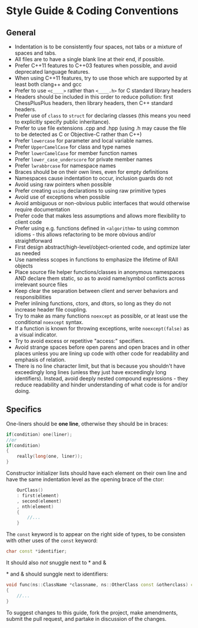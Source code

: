 Style Guide & Coding Conventions
================================

## General
- Indentation is to be consistently four spaces, not tabs or a mixture of spaces and tabs.
- All files are to have a single blank line at their end, if possible.
- Prefer C++11 features to C++03 features when possible, and avoid deprecated language features.
- When using C++11 features, try to use those which are supported by at least both clang++ and gcc
- Prefer to use `<c____>` rather than `<____.h>` for C standard library headers
- Headers should be included in this order to reduce pollution: first ChessPlusPlus headers, then library headers, then C++ standard headers.
- Prefer use of `class` to `struct` for declaring classes (this means you need to explicitly specify public inheritance).
- Prefer to use file extensions .cpp and .hpp (using .h may cause the file to be detected as C or Objective-C rather than C++)
- Prefer `lowercase` for parameter and local variable names.
- Prefer `UpperCamelCase` for class and type names
- Prefer `lowerCamelCase` for member function names
- Prefer `lower_case_underscore` for private member names
- Prefer `lwrabbrcase` for namespace names
- Braces should be on their own lines, even for empty definitions
- Namespaces cause indentation to occur, inclusion guards do not
- Avoid using raw pointers when possible
- Prefer creating `using` declarations to using raw primitive types
- Avoid use of exceptions when possible
- Avoid ambiguous or non-obvious public interfaces that would otherwise require documentation
- Prefer code that makes less assumptions and allows more flexibility to client code
- Prefer using e.g. functions defined in `<algorithm>` to using common idioms - this allows refactoring to be more obvious and/or straightforward
- First design abstract/high-level/object-oriented code, and optimize later as needed
- Use nameless scopes in functions to emphasize the lifetime of RAII objects
- Place source file helper functions/classes in anonymous namespaces AND declare them static, so as to avoid name/symbol conflicts across irrelevant source files
- Keep clear the separation between client and server behaviors and responsibilities
- Prefer inlining functions, ctors, and dtors, so long as they do not increase header file coupling.
- Try to make as many functions `noexcept` as possible, or at least use the conditional `noexcept` syntax.
- If a function is known for throwing exceptions, write `noexcept(false)` as a visual indicator.
- Try to avoid excess or repetitive "access:" specifiers.
- Avoid strange spaces before open parens and open braces and in other places unless you are lining up code with other code for readability and emphasis of relation.
- There is no line character limit, but that is because you shouldn't have exceedingly long lines (unless they just have exceedingly long identifiers). Instead, avoid deeply nested compound expressions - they reduce readability and hinder understanding of what code is for and/or doing.

## Specifics
One-liners should be **one line**, otherwise they should be in braces:
```cpp
if(condition) one(liner);
//or
if(condition)
{
    really(long(one, liner));
}
```

Constructor initializer lists should have each element on their own line and have the same indentation level as the opening brace of the ctor:
```cpp
    OurClass()
    : first(element)
    , second(element)
    , nth(element)
    {
        //...
    }
```

The `const` keyword is to appear on the right side of types, to be consisten with other uses of the `const` keyword:
```cpp
char const *identifier;
```
It should also _not_ snuggle next to * and &

\* and & should sunggle next to identifiers:
```cpp
void func(ns::ClassName *classname, ns::OtherClass const &otherclass) const
{
    //...
}
```

To suggest changes to this guide, fork the project, make amendments, submit the pull request, and partake in discussion of the changes.
